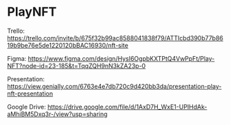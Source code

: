 # PlayNFT

Trello: https://trello.com/invite/b/675f32b99ac8588041838f79/ATTIcbd390b77b8619b9be76e5de1220120bBAC16930/nft-site

Figma: https://www.figma.com/design/HysI6OgpbKXTPtQ4VwPpFt/Play-NFT?node-id=23-185&t=TqqZQH9nN3kZA23p-0

Presentation: https://view.genially.com/6763e4e7db720c9d420bb3da/presentation-play-nft-presentation

Google Drive: https://drive.google.com/file/d/1AxD7H_WxE1-UPIHdAk-aMhiBM5Dxq3r-/view?usp=sharing
